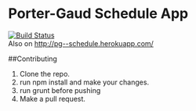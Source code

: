 # Porter-Gaud Schedule App
[![Build Status](https://travis-ci.org/ireallydontcare/pg-schedule.svg?branch=master)](https://travis-ci.org/ireallydontcare/pg-schedule)  
Also on http://pg--schedule.herokuapp.com/  

##Contributing
1. Clone the repo.
2. run npm install and make your changes.
3. run grunt before pushing
4. Make a pull request.
